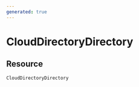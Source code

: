 ```yaml
---
generated: true
---
```


# CloudDirectoryDirectory


## Resource

```text
CloudDirectoryDirectory
```



